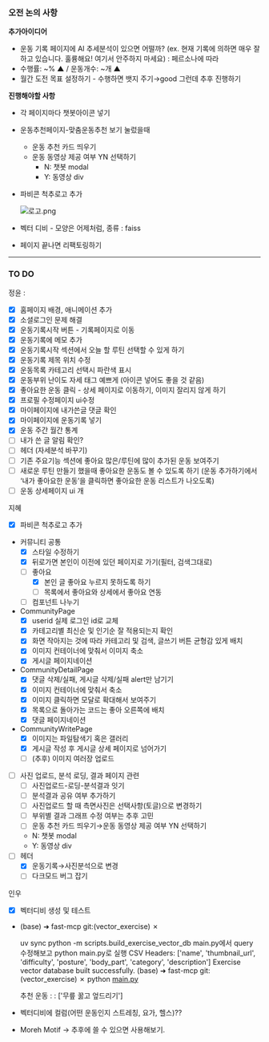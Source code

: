 ### 오전 논의 사항

**추가아이디어**

- 운동 기록 페이지에 AI 추세분석이 있으면 어떨까? 
(ex. 현재 기록에 의하면 매우 잘하고 있습니다. 훌륭해요! 여기서 안주하지 마세요) : 페르소나에 따라
- 수행률: ~% ▲ / 운동개수: ~개 ▲
- 월간 도전 목표 설정하기 - 수행하면 뱃지 주기→good 그런데 추후 진행하기

**진행해야할 사항**

- 각 페이지마다 챗봇아이콘 넣기
- 운동추천페이지-맞춤운동추천 보기 눌렀을때
    - 운동 추천 카드 띄우기
    - 운동 동영상 제공 여부 YN 선택하기
        - N: 챗봇 modal
        - Y: 동영상 div
- 파비콘 척추로고 추가
    
    ![로고.png](attachment:f30b9877-e1ac-4642-9d61-0a2b0396381f:로고.png)
    
- 벡터 디비 - 모양은 어제처럼, 종류 : faiss
- 페이지 끝나면 리팩토링하기

---

### TO DO

정윤 :

- [x]  홈페이지 배경, 애니메이션 추가
- [x]  소셜로그인 문제 해결
- [x]  운동기록시작 버튼 - 기록페이지로 이동
- [x]  운동기록에 메모 추가
- [x]  운동기록시작 섹션에서 오늘 할 루틴 선택할 수 있게 하기
- [x]  운동기록 제목 위치 수정
- [x]  운동목록 카테고리 선택시 파란색 표시
- [x]  운동부위 난이도 자세 태그 예쁘게 (아이콘 넣어도 좋을 것 같음)
- [x]  좋아요한 운동 클릭 - 상세 페이지로 이동하기, 이미지 잘리지 않게 하기
- [x]  프로필 수정페이지 ui수정
- [x]  마이페이지에 내가쓴글 댓글 확인
- [x]  마이페이지에 운동기록 넣기
- [x]  운동 주간 월간 통계
- [ ]  내가 쓴 글 알림 확인?
- [ ]  헤더 (자세분석 바꾸기)
- [ ]  기존 주요기능 섹션에 좋아요 많은/루틴에 많이 추가된 운동 보여주기
- [ ]  새로운 루틴 만들기 했을때 좋아요한 운동도 볼 수 있도록 하기 (운동 추가하기에서 ‘내가 좋아요한 운동’을 클릭하면 좋아요한 운동 리스트가 나오도록)
- [ ]  운동 상세페이지 ui 개

지혜

- [x]  파비콘 척추로고 추가
- 커뮤니티 공통
    - [x]  스타일 수정하기
    - [x]  뒤로가면 본인이 이전에 있던 페이지로 가기(필터, 검색그대로)
    - [ ]  좋아요
        - [x]  본인 글 좋아요 누르지 못하도록 하기
        - [ ]  목록에서 좋아요와 상세에서 좋아요 연동
    - [ ]  컴포넌트 나누기
- CommunityPage
    - [x]  userid 실제 로그인 id로 교체
    - [x]  카테고리별 최신순 및 인기순 잘 적용되는지 확인
    - [x]  화면 작아지는 것에 따라 카테고리 및 검색, 글쓰기 버튼 균형감 있게 배치
    - [x]  이미지 컨테이너에 맞춰서 이미지 축소
    - [x]  게시글 페이지네이션
- CommunityDetailPage
    - [x]  댓글 삭제/실패, 게시글 삭제/실패 alert만 남기기
    - [x]  이미지 컨테이너에 맞춰서 축소
    - [x]  이미지 클릭하면 모달로 확대해서 보여주기
    - [x]  목록으로 돌아가는 코드는 좋아 오른쪽에 배치
    - [x]  댓글 페이지네이션
- CommunityWritePage
    - [x]  이미지는 파일탐색기 혹은 갤러리
    - [x]  게시글 작성 후 게시글 상세 페이지로 넘어가기
    - [ ]  (추후) 이미지 여러장 업로드

- [ ]  사진 업로드, 분석 로딩, 결과 페이지 관련
    - [ ]  사진업로드-로딩-분석결과 잇기
    - [ ]  분석결과 공유 여부 추가하기
    - [ ]  사진업로드 할 때 측면사진은 선택사항(토글)으로 변경하기
    - [ ]  부위별 결과 그래프 수정 여부는 추후 고민
    - [ ]  운동 추천 카드 띄우기→운동 동영상 제공 여부 YN 선택하기
    - N: 챗봇 modal
    - Y: 동영상 div
- [ ]  헤더
    - [x]  운동기록→사진분석으로 변경
    - [ ]  다크모드 버그 잡기

인우

- [x]  벡터디비 생성 및 테스트
- (base) ➜  fast-mcp git:(vector_exercise) ✗
    
    uv sync
    python -m scripts.build_exercise_vector_db
    main.py에서 query 수정해보고 python main.py로 실행
    CSV Headers: ['name', 'thumbnail_url', 'difficulty', 'posture', 'body_part', 'category', 'description']
    Exercise vector database built successfully.
    (base) ➜  fast-mcp git:(vector_exercise) ✗ python [main.py](http://main.py/)
    
    추천 운동 : : ['무릎 꿇고 엎드리기']
    
- 벡터디비에 컬럼(어떤 운동인지 스트레칭, 요가, 헬스)??

- Moreh Motif → 추후에 쓸 수 있으면 사용해보기.